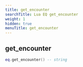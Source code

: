 ```yaml
---
title: get_encounter
searchTitle: Lua EQ get_encounter
weight: 1
hidden: true
menuTitle: get_encounter
---
```

## get_encounter
```lua
eq.get_encounter() -- string
```
